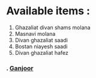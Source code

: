 # Available items : 
1. Ghazaliat divan shams molana <br>
2. Masnavi molana <br>
3. Divan ghazaliat saadi <br>
4. Bostan niayesh saadi <br>
5. Divan ghazaliat hafez <br>
### . [Ganjoor](https://ganjoor.net)
